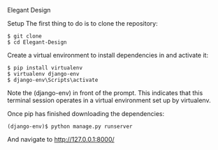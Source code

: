 Elegant Design

Setup
The first thing to do is to clone the repository:

```
$ git clone
$ cd Elegant-Design
```

Create a virtual environment to install dependencies in and activate it:

```
$ pip install virtualenv
$ virtualenv django-env
$ django-env\Scripts\activate
```

Note the (django-env) in front of the prompt. This indicates that this terminal session operates in a virtual environment set up by virtualenv.

Once pip has finished downloading the dependencies:

```
(django-env)$ python manage.py runserver
```
And navigate to http://127.0.0.1:8000/
